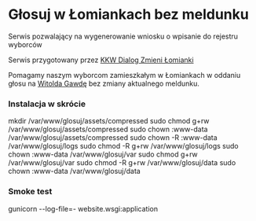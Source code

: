 # Głosuj w Łomiankach bez meldunku

Serwis pozwalający na wygenerowanie wniosku o wpisanie do rejestru wyborców
 
Serwis przygotowany przez [KKW Dialog Zmieni Łomianki](http://dialoglomianki.pl/)

Pomagamy naszym wyborcom zamieszkałym w Łomiankach w oddaniu głosu na [Witolda Gawdę](http://dialoglomianki.pl/witold-gawda.html) bez zmiany aktualnego meldunku.

### Instalacja w skrócie

mkdir /var/www/glosuj/assets/compressed
sudo chmod g+rw /var/www/glosuj/assets/compressed
sudo chown :www-data /var/www/glosuj/assets/compressed
sudo chown -R :www-data /var/www/glosuj/logs
sudo chmod -R g+rw /var/www/glosuj/logs
sudo chown :www-data /var/www/glosuj/var
sudo chmod g+rw /var/www/glosuj/var
sudo chmod -R g+rw /var/www/glosuj/data
sudo chown :www-data /var/www/glosuj/data

### Smoke test

gunicorn --log-file=- website.wsgi:application
